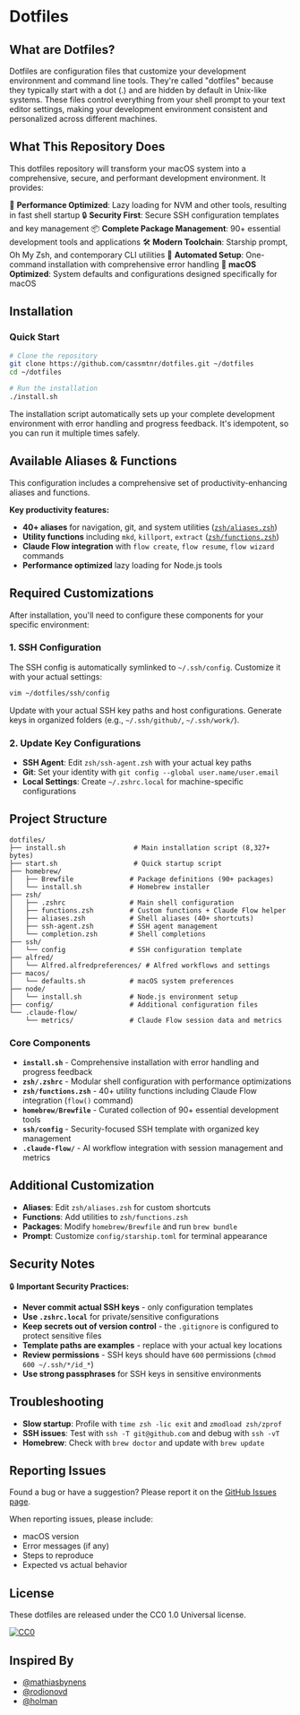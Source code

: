 # Dotfiles

## What are Dotfiles?

Dotfiles are configuration files that customize your development environment and command line tools. They're called "dotfiles" because they typically start with a dot (.) and are hidden by default in Unix-like systems. These files control everything from your shell prompt to your text editor settings, making your development environment consistent and personalized across different machines.

## What This Repository Does

This dotfiles repository will transform your macOS system into a comprehensive, secure, and performant development environment. It provides:

🚀 **Performance Optimized**: Lazy loading for NVM and other tools, resulting in fast shell startup
🔒 **Security First**: Secure SSH configuration templates and key management
📦 **Complete Package Management**: 90+ essential development tools and applications
🛠️ **Modern Toolchain**: Starship prompt, Oh My Zsh, and contemporary CLI utilities
🔄 **Automated Setup**: One-command installation with comprehensive error handling
🍎 **macOS Optimized**: System defaults and configurations designed specifically for macOS

## Installation

### Quick Start

```bash
# Clone the repository
git clone https://github.com/cassmtnr/dotfiles.git ~/dotfiles
cd ~/dotfiles

# Run the installation
./install.sh
```

The installation script automatically sets up your complete development environment with error handling and progress feedback. It's idempotent, so you can run it multiple times safely.

## Available Aliases & Functions

This configuration includes a comprehensive set of productivity-enhancing aliases and functions.

**Key productivity features:**

- **40+ aliases** for navigation, git, and system utilities ([`zsh/aliases.zsh`](zsh/aliases.zsh))
- **Utility functions** including `mkd`, `killport`, `extract` ([`zsh/functions.zsh`](zsh/functions.zsh))
- **Claude Flow integration** with `flow create`, `flow resume`, `flow wizard` commands
- **Performance optimized** lazy loading for Node.js tools

## Required Customizations

After installation, you'll need to configure these components for your specific environment:

### 1. SSH Configuration

The SSH config is automatically symlinked to `~/.ssh/config`. Customize it with your actual settings:

```bash
vim ~/dotfiles/ssh/config
```

Update with your actual SSH key paths and host configurations. Generate keys in organized folders (e.g., `~/.ssh/github/`, `~/.ssh/work/`).

### 2. Update Key Configurations

- **SSH Agent**: Edit `zsh/ssh-agent.zsh` with your actual key paths
- **Git**: Set your identity with `git config --global user.name/user.email`
- **Local Settings**: Create `~/.zshrc.local` for machine-specific configurations

## Project Structure

```
dotfiles/
├── install.sh                 # Main installation script (8,327+ bytes)
├── start.sh                   # Quick startup script
├── homebrew/
│   ├── Brewfile              # Package definitions (90+ packages)
│   └── install.sh            # Homebrew installer
├── zsh/
│   ├── .zshrc                # Main shell configuration
│   ├── functions.zsh         # Custom functions + Claude Flow helper
│   ├── aliases.zsh           # Shell aliases (40+ shortcuts)
│   ├── ssh-agent.zsh         # SSH agent management
│   └── completion.zsh        # Shell completions
├── ssh/
│   └── config                # SSH configuration template
├── alfred/
│   └── Alfred.alfredpreferences/ # Alfred workflows and settings
├── macos/
│   └── defaults.sh           # macOS system preferences
├── node/
│   └── install.sh            # Node.js environment setup
├── config/                   # Additional configuration files
└── .claude-flow/
    └── metrics/              # Claude Flow session data and metrics
```

### Core Components

- **`install.sh`** - Comprehensive installation with error handling and progress feedback
- **`zsh/.zshrc`** - Modular shell configuration with performance optimizations
- **`zsh/functions.zsh`** - 40+ utility functions including Claude Flow integration (`flow()` command)
- **`homebrew/Brewfile`** - Curated collection of 90+ essential development tools
- **`ssh/config`** - Security-focused SSH template with organized key management
- **`.claude-flow/`** - AI workflow integration with session management and metrics

## Additional Customization

- **Aliases**: Edit `zsh/aliases.zsh` for custom shortcuts
- **Functions**: Add utilities to `zsh/functions.zsh`
- **Packages**: Modify `homebrew/Brewfile` and run `brew bundle`
- **Prompt**: Customize `config/starship.toml` for terminal appearance

## Security Notes

🔒 **Important Security Practices:**

- **Never commit actual SSH keys** - only configuration templates
- **Use `.zshrc.local`** for private/sensitive configurations
- **Keep secrets out of version control** - the `.gitignore` is configured to protect sensitive files
- **Template paths are examples** - replace with your actual key locations
- **Review permissions** - SSH keys should have `600` permissions (`chmod 600 ~/.ssh/*/id_*`)
- **Use strong passphrases** for SSH keys in sensitive environments

## Troubleshooting

- **Slow startup**: Profile with `time zsh -lic exit` and `zmodload zsh/zprof`
- **SSH issues**: Test with `ssh -T git@github.com` and debug with `ssh -vT`
- **Homebrew**: Check with `brew doctor` and update with `brew update`

## Reporting Issues

Found a bug or have a suggestion? Please report it on the [GitHub Issues page](https://github.com/cassmtnr/dotfiles/issues).

When reporting issues, please include:

- macOS version
- Error messages (if any)
- Steps to reproduce
- Expected vs actual behavior

## License

These dotfiles are released under the CC0 1.0 Universal license.

[![CC0](http://mirrors.creativecommons.org/presskit/buttons/88x31/svg/cc-zero.svg)](http://creativecommons.org/publicdomain/zero/1.0/)

## Inspired By

- [@mathiasbynens](https://github.com/mathiasbynens/dotfiles)
- [@rodionovd](https://github.com/rodionovd/dotfiles)
- [@holman](https://github.com/holman/dotfiles)
